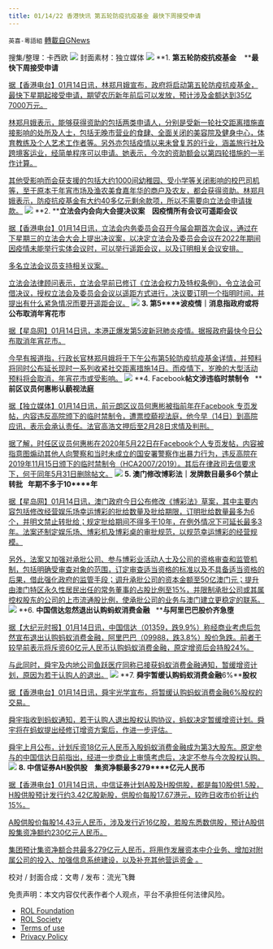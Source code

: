 ```yaml
---
title: 01/14/22 香港快讯 第五轮防疫抗疫基金 最快下周接受申请
---
```

`英喜-粵語組` [轉載自GNews](https://gnews.org/zh-hans/1859848/)

搜集/整理：卡西欧
![](https://assets.gnews.org/wp-content/uploads/2022/01/0114fenmian.jpg)
封面素材：独立媒体
![](https://assets.gnews.org/wp-content/uploads/2022/01/Screen-Shot-2022-01-14-at-10.04.31-AM.png)
**1. ****第五轮防疫抗疫基金****    ****最快下周接受申请**

[据【香港电台】01月14日讯，林郑月娥宣布，政府将启动第五轮防疫抗疫基金，最快下星期起接受申请，期望农历新年前后可以发放，预计涉及金额达到35亿7000万元。](https://news.rthk.hk/rthk/ch/component/k2/1628905-20220114.htm?spTabChangeable=0)

[林郑月娥表示，能够获得资助的包括两类申请人，分别是受新一轮社交距离措施直接影响的处所及人士，包括无晚巿营业的食肆、全面关闭的美容院及健身中心，体育教练及个人艺术工作者等。另外亦包括疫情以来未曾复苏的行业，涵盖旅行社及跨境客运业，经简单程序可以申请。她表示，今次的资助额会以第四轮措施的一半作计算。](https://news.rthk.hk/rthk/ch/component/k2/1628905-20220114.htm?spTabChangeable=0)

[其他受影响而会获支援的包括大约1000间幼稚园、受小学等关闭影响的校巴司机等，至于原本于年宵巿场及渔农美食嘉年华的商户及农友，都会获得资助。林郑月娥表示，防疫抗疫基金有大约40多亿元剩余款项，所以不需要向立法会申请拨款。](https://news.rthk.hk/rthk/ch/component/k2/1628905-20220114.htm?spTabChangeable=0)
![](https://assets.gnews.org/wp-content/uploads/2022/01/Screen-Shot-2022-01-14-at-10.04.40-AM.png)
**2. ****立法会内会向大会提决议案　因疫情所有会议可遥距会议**

[据【香港电台】01月14日讯，立法会内务委员会召开今届会期首次会议，通过在下星期三的立法会大会上提出决议案，以决定立法会及委员会会议在2022年期间因疫情未能举行实体会议时，可以举行遥距会议，以及订明相关会议安排。](https://news.rthk.hk/rthk/ch/component/k2/1628870-20220114.htm?spTabChangeable=0)

[多名立法会议员支持相关议案。](https://news.rthk.hk/rthk/ch/component/k2/1628870-20220114.htm?spTabChangeable=0)

[立法会法律顾问表示，立法会早前已修订《立法会权力及特权条例》，令立法会可借决议，授权立法会及委员会会议以遥距方式进行，决议要订明一个指明时间，并提出有什么紧急情况而要开遥距会议。](https://news.rthk.hk/rthk/ch/component/k2/1628870-20220114.htm?spTabChangeable=0)
![](https://assets.gnews.org/wp-content/uploads/2022/01/Screen-Shot-2022-01-14-at-10.04.51-AM.png)
**3. ****第****5****波疫情｜消息指政府或将公布取消年宵花巿**

[据【星岛网】01月14日讯，本港正爆发第5波新冠肺炎疫情。据报政府最快今日公布取消年宵花巿。](https://std.stheadline.com/realtime/article/1798703/即時-港聞-第5波疫情-消息指政府或將公布取消年宵花巿)

[今早有报道指，行政长官林郑月娥将于下午公布第5轮防疫抗疫基金详情，并预料将同时公布延长现时一系列收紧社交距离措施14日。而疫情下，岁晚的大型活动预料将会取消，年宵花市或受影响。](https://std.stheadline.com/realtime/article/1798703/即時-港聞-第5波疫情-消息指政府或將公布取消年宵花巿)
![](https://assets.gnews.org/wp-content/uploads/2022/01/Screen-Shot-2022-01-14-at-10.05.00-AM.png)
**4. Facebook****帖文涉违临时禁制令****   ****前区议员何惠彬认藐视法庭**

[据【独立媒体】01月14日讯，前元朗区议员何惠彬被指前年在Facebook 专页发帖，内容违反高院颁下的临时禁制令，遭票控藐视法庭，他今早（14日）到高院应讯，表示会承认责任。法官高浩文押后至2月28日求情及判刑。](https://www.inmediahk.net/node/政經/facebook帖文涉違臨時禁制令-前區議員何惠彬認藐視法庭)

[据了解，时任区议员何惠彬在2020年5月22日在Facebook个人专页发帖，内容被指意图煽动其他人向警察和当时未成立的国安署警察作出暴力行为，违反高院在2019年11月15日颁下的临时禁制令（HCA2007/2019）。其后在律政司去信要求下，何于同年5月31日删除帖文。](https://www.inmediahk.net/node/政經/facebook帖文涉違臨時禁制令-前區議員何惠彬認藐視法庭)
![](https://assets.gnews.org/wp-content/uploads/2022/01/Screen-Shot-2022-01-14-at-10.05.09-AM.png)
**5. ****澳门修改博彩法｜发牌数目最多****6****个禁止转批****   ****年期不多于****10****年**

[据【星岛网】01月14日讯，澳门政府今日公布修改《博彩法》草案，其中主要内容包括修改经营娱乐场幸运博彩的批给数量及批给期限，订明批给数量最多为6个，并明文禁止转批给；规定批给期间不得多于10年，在例外情况下可延长最多3年。法案还制定娱乐场、博彩机及博彩桌的审批规范，以规范幸运博彩的经营规模。](https://std.stheadline.com/realtime/article/1798776/即時-港聞-澳門修改博彩法-發牌數目最多6個禁止轉批-年期不多於10年)

[另外，法案又加强对承批公司、参与博彩业活动人士及公司的资格审查和监管机制，包括明确受审查对象的范围，订定审查适当资格的标准以及不具备适当资格的后果，借此强化政府的监管手段；调升承批公司的资本金额至50亿澳门元；提升由澳门特区永久性居民出任的常务董事的占股比例至15%，并限制承批公司或其属控权股东的公司的上市流通股比例，使承批公司的业务与澳门建立更稳定的联系。](https://std.stheadline.com/realtime/article/1798776/即時-港聞-澳門修改博彩法-發牌數目最多6個禁止轉批-年期不多於10年)
![](https://assets.gnews.org/wp-content/uploads/2022/01/Screen-Shot-2022-01-14-at-10.05.19-AM.png)
**6. ****中国信达忽然退出认购蚂蚁消费金融****   ****与阿里巴巴股价齐急堕**

[据【大纪元时报】01月14日讯，中国信达（01359，跌9.9%）称经商业考虑后忽然宣布退出认购蚂蚁消费金融，阿里巴巴（09988，跌3.8%）股价急跌。前者于较早前表示将斥资60亿元人民币认购蚂蚁消费金融，原定增资后会持股24%。](https://hk.epochtimes.com/news/2022-01-14/57210502)

[与此同时，舜宇及内地公司鱼跃医疗同称已接获蚂蚁消费金融通知，暂缓增资计划，原因为若干认购人的退出。](https://hk.epochtimes.com/news/2022-01-14/57210502)
![](https://assets.gnews.org/wp-content/uploads/2022/01/Screen-Shot-2022-01-14-at-10.05.26-AM.png)
**7. ****舜宇暂缓认购蚂蚁消费金融****6%****股权**

[据【香港电台】01月14日讯，舜宇光学宣布，将暂缓认购蚂蚁消费金融6%股权的交易。](https://news.rthk.hk/rthk/ch/component/k2/1628849-20220114.htm?spTabChangeable=0)

[舜宇指收到蚂蚁通知，若干认购人退出股权认购协议，蚂蚁决定暂缓增资计划。舜宇将在蚂蚁提出经修订增资方案后，作进一步评估。](https://news.rthk.hk/rthk/ch/component/k2/1628849-20220114.htm?spTabChangeable=0)

[舜宇上月公布，计划斥资18亿元人民币入股蚂蚁消费金融成为第3大股东。原定参与的中国信达日前指出，经进一步商业上审慎考虑后，决定不参与今次股权认购。](https://news.rthk.hk/rthk/ch/component/k2/1628849-20220114.htm?spTabChangeable=0)
![](https://assets.gnews.org/wp-content/uploads/2022/01/Screen-Shot-2022-01-14-at-10.05.37-AM.png)
**8. ****中信证券****AH****股供股　集资净额最多****279****亿元人民币**

[据【香港电台】01月14日讯，中信证券计划A股及H股供股，都是每10股供1.5股，H股供股预计发行约3.42亿股新股，供股价每股17.67港元，较昨日收市价折让约15%。](https://news.rthk.hk/rthk/ch/component/k2/1628800-20220114.htm)

[A股供股价每股14.43元人民币，涉及发行近16亿股，若股东悉数供股，预计A股供股集资净额约230亿元人民币。](https://news.rthk.hk/rthk/ch/component/k2/1628800-20220114.htm)

[集团预计集资净额合共最多279亿元人民币，将用作发展资本中介业务、增加对附属公司的投入、加强信息系统建设，以及补充其他营运资金 。](https://news.rthk.hk/rthk/ch/component/k2/1628800-20220114.htm)

校对 / 封面合成：文粤 / 发布：流光飞舞

 

免责声明：本文内容仅代表作者个人观点，平台不承担任何法律风险。

- [ROL Foundation](https://rolfoundation.org/)
- [ROL Society](https://rolsociety.org/)
- [Terms of use](https://gnews.org/terms-of-use-3/)
- [Privacy Policy](https://gnews.org/privacy-policy/)
